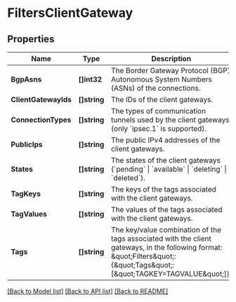# FiltersClientGateway

## Properties

Name | Type | Description | Notes
------------ | ------------- | ------------- | -------------
**BgpAsns** | **[]int32** | The Border Gateway Protocol (BGP) Autonomous System Numbers (ASNs) of the connections. | [optional] 
**ClientGatewayIds** | **[]string** | The IDs of the client gateways. | [optional] 
**ConnectionTypes** | **[]string** | The types of communication tunnels used by the client gateways (only &#x60;ipsec.1&#x60; is supported). | [optional] 
**PublicIps** | **[]string** | The public IPv4 addresses of the client gateways. | [optional] 
**States** | **[]string** | The states of the client gateways (&#x60;pending&#x60; \\| &#x60;available&#x60; \\| &#x60;deleting&#x60; \\| &#x60;deleted&#x60;). | [optional] 
**TagKeys** | **[]string** | The keys of the tags associated with the client gateways. | [optional] 
**TagValues** | **[]string** | The values of the tags associated with the client gateways. | [optional] 
**Tags** | **[]string** | The key/value combination of the tags associated with the client gateways, in the following format: &amp;quot;Filters&amp;quot;:{&amp;quot;Tags&amp;quot;:[&amp;quot;TAGKEY&#x3D;TAGVALUE&amp;quot;]}. | [optional] 

[[Back to Model list]](../README.md#documentation-for-models) [[Back to API list]](../README.md#documentation-for-api-endpoints) [[Back to README]](../README.md)


